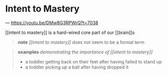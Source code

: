 # Intent to Mastery

&mdash; <https://youtu.be/DMw8G3RPWrQ?t=7038>

[[intent to mastery]] is a hard-wired core part of our [[brain]]s

> **note** _[[intent to mastery]]_ does not seem to be a formal term

> **examples** _demonstrating the importance of [[intent to mastery]]_
>
> - a toddler getting back on their feet after having failed to stand up
> - a toddler picking up a ball after having dropped it
